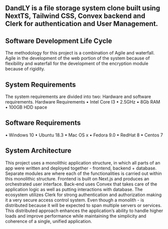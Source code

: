 ## DandLY is a file storage system clone built using NextTS, Tailwind CSS, Convex backend and Clerk for authentication and User Management.
## Software Development Life Cycle
The methodology for this project is a combination of Agile and waterfall. Agile in the development of the web portion of the system because of flexibility and waterfall for the development of the encryption module because of rigidity.
## System Requirements
The system requirements are divided into two: Hardware and software requirements.
Hardware Requirements
•	Intel Core I3 
•	2.5GHz
•	8Gb RAM
•	100GB HDD space

## Software Requirements
•	Windows 10
•	Ubuntu 18.3
•	Mac OS x
•	Fedora 9.0
•	RedHat 8
•	Centos 7

## System Architecture
This project uses a monolithic application structure, in which all parts of an app were written and deployed together - frontend, backend + database. Separate modules are where each of the functionalities is carried out within this monolithic structure. Frontend is built on Next.js and produces an orchestrated user interface. Back-end uses Convex that takes care of the application logic as well as putting interactions with database. The ecosystem utilizes Clerk for strong authentication and authorization making it a very secure access control system. Even though a monolith - is distributed because it will be expected to span multiple servers or services.
This distributed approach enhances the application’s ability to handle higher loads and improve performance while maintaining the simplicity and coherence of a single, unified application.

